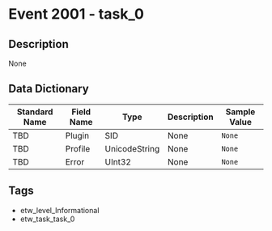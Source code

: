 # Event 2001 - task_0

## Description
None

## Data Dictionary
|Standard Name|Field Name|Type|Description|Sample Value|
|---|---|---|---|---|
|TBD|Plugin|SID|None|`None`|
|TBD|Profile|UnicodeString|None|`None`|
|TBD|Error|UInt32|None|`None`|

## Tags
* etw_level_Informational
* etw_task_task_0
